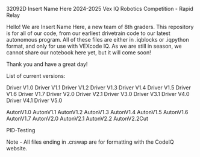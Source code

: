 32092D Insert Name Here
2024-2025 Vex IQ Robotics Competition - Rapid Relay

Hello! We are Insert Name Here, a new team of 8th graders.
This repository is for all of our code, from our earliest drivetrain code to our latest autonomous program.
All of these files are either in .iqblocks or .iqpython format, and only for use with VEXcode IQ.
As we are still in season, we cannot share our notebook here yet, but it will come soon!

Thank you and have a great day!

List of current versions:

Driver V1.0
Driver V1.1
Driver V1.2
Driver V1.3
Driver V1.4
Driver V1.5
Driver V1.6
Driver V1.7
Driver V2.0
Driver V2.1
Driver V3.0
Driver V3.1
Driver V4.0
Driver V4.1
Driver V5.0

AutonV1.0
AutonV1.1
AutonV1.2
AutonV1.3
AutonV1.4
AutonV1.5
AutonV1.6
AutonV1.7
AutonV2.0
AutonV2.1
AutonV2.2
AutonV2.2Cut

PID-Testing

Note - All files ending in .crswap are for formatting with the CodeIQ website.
